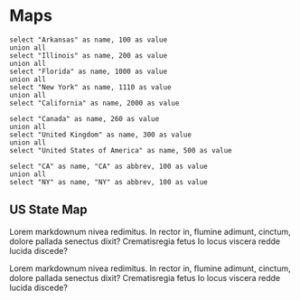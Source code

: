 <script>
import USMap from '$lib/viz/USMap.svelte'

let demoData = [
              { name: 'Alabama', value: 4822023 },
              { name: 'Alaska', value: 731449 },
              { name: 'Arizona', value: 6553255 },
              { name: 'Arkansas', value: 2949131 },
              { name: 'California', value: 38041430 },
              { name: 'Colorado', value: 5187582 },
              { name: 'Connecticut', value: 3590347 },
              { name: 'Delaware', value: 917092 },
              { name: 'District of Columbia', value: 632323 },
              { name: 'Florida', value: 19317568 },
              { name: 'Georgia', value: 9919945 },
              { name: 'Hawaii', value: 1392313 },
              { name: 'Idaho', value: 1595728 },
              { name: 'Illinois', value: 12875255 },
              { name: 'Indiana', value: 6537334 },
              { name: 'Iowa', value: 3074186 },
              { name: 'Kansas', value: 2885905 },
              { name: 'Kentucky', value: 4380415 },
              { name: 'Louisiana', value: 4601893 },
              { name: 'Maine', value: 1329192 },
              { name: 'Maryland', value: 5884563 },
              { name: 'Massachusetts', value: 6646144 },
              { name: 'Michigan', value: 9883360 },
              { name: 'Minnesota', value: 5379139 },
              { name: 'Mississippi', value: 2984926 },
              { name: 'Missouri', value: 6021988 },
              { name: 'Montana', value: 1005141 },
              { name: 'Nebraska', value: 1855525 },
              { name: 'Nevada', value: 2758931 },
              { name: 'New Hampshire', value: 1320718 },
              { name: 'New Jersey', value: 8864590 },
              { name: 'New Mexico', value: 2085538 },
              { name: 'New York', value: 19570261 },
              { name: 'North Carolina', value: 9752073 },
              { name: 'North Dakota', value: 699628 },
              { name: 'Ohio', value: 11544225 },
              { name: 'Oklahoma', value: 3814820 },
              { name: 'Oregon', value: 3899353 },
              { name: 'Pennsylvania', value: 12763536 },
              { name: 'Rhode Island', value: 1050292 },
              { name: 'South Carolina', value: 4723723 },
              { name: 'South Dakota', value: 833354 },
              { name: 'Tennessee', value: 6456243 },
              { name: 'Texas', value: 26059203 },
              { name: 'Utah', value: 2855287 },
              { name: 'Vermont', value: 626011 },
              { name: 'Virginia', value: 8185867 },
              { name: 'Washington', value: 6897012 },
              { name: 'West Virginia', value: 1855413 },
              { name: 'Wisconsin', value: 5726398 },
              { name: 'Wyoming', value: 576412 },
              { name: 'Puerto Rico', value: 3667084 }
            ]
</script>

# Maps

```map_data
select "Arkansas" as name, 100 as value
union all
select "Illinois" as name, 200 as value
union all
select "Florida" as name, 1000 as value
union all
select "New York" as name, 1110 as value
union all 
select "California" as name, 2000 as value

```

```world_map
select "Canada" as name, 260 as value
union all
select "United Kingdom" as name, 300 as value
union all
select "United States of America" as name, 500 as value
```

```us_abbrev
select "CA" as name, "CA" as abbrev, 100 as value
union all
select "NY" as name, "NY" as abbrev, 100 as value

```

## US State Map
Lorem markdownum nivea redimitus. In rector in, flumine adimunt, cinctum, dolore
pallada senectus dixit? Crematisregia fetus Io locus viscera redde lucida
discede?

<USMap
    data={us_abbrev}
    abbreviations=true
    min=50
    title="US State Map"
/>

Lorem markdownum nivea redimitus. In rector in, flumine adimunt, cinctum, dolore
pallada senectus dixit? Crematisregia fetus Io locus viscera redde lucida
discede?